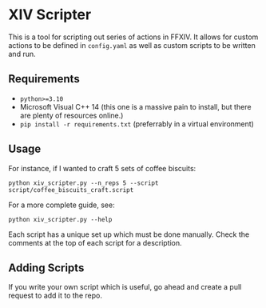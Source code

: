 # XIV Scripter

This is a tool for scripting out series of actions in FFXIV. It allows for custom actions to be defined in `config.yaml` as well as custom scripts to be written and run.

## Requirements

- `python>=3.10`
- Microsoft Visual C++ 14 (this one is a massive pain to install, but there are plenty of resources online.)
- `pip install -r requirements.txt` (preferrably in a virtual environment)

## Usage

For instance, if I wanted to craft 5 sets of coffee biscuits:

`python xiv_scripter.py --n_reps 5 --script script/coffee_biscuits_craft.script`

For a more complete guide, see:

`python xiv_scripter.py --help`

Each script has a unique set up which must be done manually. Check the comments at the top of each script for a description.

## Adding Scripts

If you write your own script which is useful, go ahead and create a pull request to add it to the repo.
